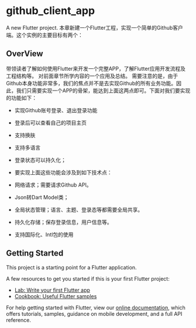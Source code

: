 # github_client_app

A new Flutter project.
本章新建一个Flutter工程，实现一个简单的Github客户端。这个实例的主要目标有两个：


## OverView

带领读者了解如何使用Flutter来开发一个完整APP，了解Flutter应用开发流程及工程结构等。
对前面章节所学内容的一个应用及总结。
需要注意的是，由于Github本身功能非常多，我们的焦点并不是去实现Github的所有业务功能。因此，我们只需要实现一个APP的骨架，能达到上面这两点即可。下面对我们要实现的功能如下：

- 实现Github账号登录、退出登录功能
- 登录后可以查看自己的项目主页
- 支持换肤
- 支持多语言
- 登录状态可以持久化；
- 要实现上面这些功能会涉及到如下技术点：

- 网络请求；需要请求Github API。
- Json转Dart Model类；
- 全局状态管理；语言、主题、登录态等都需要全局共享。
- 持久化存储；保存登录信息，用户信息等。
- 支持国际化、Intl包的使用

## Getting Started

This project is a starting point for a Flutter application.

A few resources to get you started if this is your first Flutter project:

- [Lab: Write your first Flutter app](https://flutter.dev/docs/get-started/codelab)
- [Cookbook: Useful Flutter samples](https://flutter.dev/docs/cookbook)

For help getting started with Flutter, view our
[online documentation](https://flutter.dev/docs), which offers tutorials,
samples, guidance on mobile development, and a full API reference.
